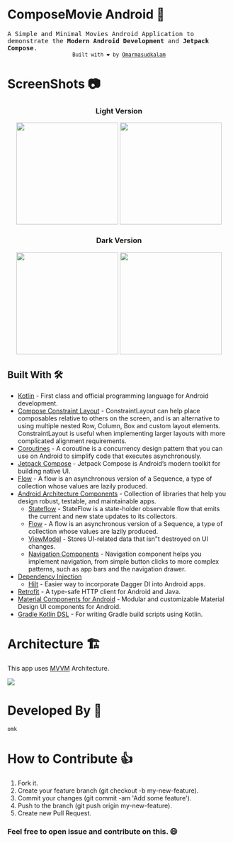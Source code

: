 # ComposeMovie Android 🎥
<samp>
A Simple and Minimal Movies Android Application to demonstrate the <b>Modern Android Development</b> and <b>Jetpack Compose</b>. 
<div align="center">
  <sub>Built with ❤︎ by
  <a href="https://Omarmasudkalam.com"> Omarmasudkalam </a>
</div>  
</samp>
  
  # ScreenShots 📷  
<div align="center">
  <h3> Light Version </h3>
  <img src="https://github.com/Omarmasudkalam/compose-movie/blob/main/images/home_light_.png" width="230px"/> 
  <img src="https://github.com/Omarmasudkalam/compose-movie/blob/main/images/details_light.png" width="230px" /><br>
    
  <h3> Dark Version </h3>
  <img src="https://github.com/Omarmasudkalam/compose-movie/blob/main/images/home_dark.png" width="230px"/> 
  <img src="https://github.com/Omarmasudkalam/compose-movie/blob/main/images/details_dark.png" width="230px"/><br>
</div>

## Built With 🛠

- [Kotlin](https://kotlinlang.org/) - First class and official programming language for Android
  development.
- [Compose Constraint Layout](https://developer.android.com/jetpack/compose/layouts/constraintlayout) - ConstraintLayout can help place 
  composables relative to others on the screen, and is an alternative to using multiple nested Row, Column, Box and custom layout elements. 
  ConstraintLayout is useful when implementing larger layouts with more complicated alignment requirements.
- [Coroutines](https://kotlinlang.org/docs/reference/coroutines-overview.html) - A coroutine is a
  concurrency design pattern that you can use on Android to simplify code that executes
  asynchronously.
- [Jetpack Compose](https://developer.android.com/jetpack/compose) - Jetpack Compose is Android’s
  modern toolkit for building native UI.
- [Flow](https://kotlinlang.org/docs/reference/coroutines/flow.html) - A flow is an asynchronous
  version of a Sequence, a type of collection whose values are lazily produced.
- [Android Architecture Components](https://developer.android.com/topic/libraries/architecture) -
  Collection of libraries that help you design robust, testable, and maintainable apps.
  - [Stateflow](https://developer.android.com/kotlin/flow/stateflow-and-sharedflow) - StateFlow is a
    state-holder observable flow that emits the current and new state updates to its collectors.
  - [Flow](https://kotlinlang.org/docs/reference/coroutines/flow.html) - A flow is an asynchronous
    version of a Sequence, a type of collection whose values are lazily produced.
  - [ViewModel](https://developer.android.com/topic/libraries/architecture/viewmodel) - Stores
    UI-related data that isn"t destroyed on UI changes.
  - [Navigation Components](https://developer.android.com/guide/navigation) - Navigation component helps you implement navigation, from simple button clicks to more complex patterns, such as app bars and the navigation drawer.
- [Dependency Injection](https://developer.android.com/training/dependency-injection)
  - [Hilt](https://dagger.dev/hilt) - Easier way to incorporate Dagger DI into Android apps.
- [Retrofit](https://square.github.io/retrofit/) - A type-safe HTTP client for Android and Java.
- [Material Components for Android](https://github.com/material-components/material-components-android) - Modular and customizable Material Design UI components for Android.
- [Gradle Kotlin DSL](https://docs.gradle.org/current/userguide/kotlin_dsl.html) - For writing Gradle build scripts using Kotlin.


# Architecture 🏗️
This app uses [MVVM](https://developer.android.com/topic/architecture) Architecture.

<img src="https://developer.android.com/topic/libraries/architecture/images/final-architecture.png"/>

# Developed By 👨
```
omk
```

#  How to Contribute 👍
1. Fork it.
2. Create your feature branch (git checkout -b my-new-feature).
3. Commit your changes (git commit -am 'Add some feature').
4. Push to the branch (git push origin my-new-feature).
5. Create new Pull Request.

### Feel free to open issue and contribute on this. :smile:

